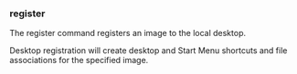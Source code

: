 ### register

The register command registers an image to the local desktop. 

Desktop registration will create desktop and Start Menu shortcuts and file associations for the specified image. 